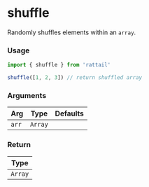 # shuffle

Randomly shuffles elements within an `array`.

### Usage

```ts
import { shuffle } from 'rattail'

shuffle([1, 2, 3]) // return shuffled array
```

### Arguments

| Arg   | Type    | Defaults |
| ----- | ------- | -------- |
| `arr` | `Array` |          |

### Return

| Type    |
| ------- |
| `Array` |
